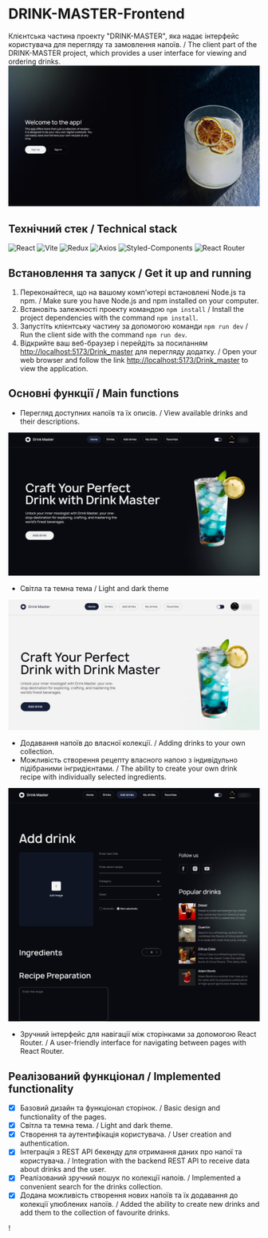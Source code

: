 # DRINK-MASTER-Frontend

Клієнтська частина проекту "DRINK-MASTER", яка надає інтерфейс користувача для
перегляду та замовлення напоїв. / The client part of the DRINK-MASTER project,
which provides a user interface for viewing and ordering drinks.
![DRINK-MASTER](https://github.com/DimaSavchuk/Drink_master/blob/main/src/img/readme_img/readme.jpg)

## Технічний стек / Technical stack

![React](https://img.shields.io/badge/React-%23007ACC.svg?style=for-the-badge&logo=react&logoColor=white)
![Vite](https://img.shields.io/badge/vite-%23646CFF.svg?style=for-the-badge&logo=vite&logoColor=white)
![Redux](https://img.shields.io/badge/Redux-%23764ABC.svg?style=for-the-badge&logo=redux&logoColor=white)
![Axios](https://img.shields.io/badge/Axios-%23000000.svg?style=for-the-badge&logo=axios&logoColor=white)
![Styled-Components](https://img.shields.io/badge/Styled_Components-%23DB7093.svg?style=for-the-badge&logo=styled-components&logoColor=white)
![React Router](https://img.shields.io/badge/React_Router-%23000000.svg?style=for-the-badge&logo=react-router&logoColor=white)

## Встановлення та запуск / Get it up and running

1. Переконайтеся, що на вашому комп'ютері встановлені Node.js та npm. / Make
   sure you have Node.js and npm installed on your computer.
2. Встановіть залежності проекту командою `npm install` / Install the project
   dependencies with the command `npm install`.
3. Запустіть клієнтську частину за допомогою команди `npm run dev` / Run the
   client side with the command `npm run dev`.
4. Відкрийте ваш веб-браузер і перейдіть за посиланням
   [http://localhost:5173/Drink_master](http://localhost:5173/Drink_master) для
   перегляду додатку. / Open your web browser and follow the link
   [http://localhost:5173/Drink_master](http://localhost:5173/Drink_master) to
   view the application.

## Основні функції / Main functions

- Перегляд доступних напоїв та їх описів. / View available drinks and their
  descriptions.

![Main-Page](https://github.com/DimaSavchuk/Drink_master/blob/main/src/img/readme_img/readme_1.jpg)

- Світла та темна тема / Light and dark theme

![Світла тема / light theme](https://github.com/DimaSavchuk/Drink_master/blob/main/src/img/readme_img/readme_3.jpg)

- Додавання напоїв до власної колекції. / Adding drinks to your own collection.
- Можливість створення рецепту власного напою з індивідульно підібраними
  інгридієнтами. / The ability to create your own drink recipe with individually
  selected ingredients.

![Додавання напою / Adding drinks](https://github.com/DimaSavchuk/Drink_master/blob/main/src/img/readme_img/readme_2.jpg)

- Зручний інтерфейс для навігації між сторінками за допомогою React Router. / A
  user-friendly interface for navigating between pages with React Router.

## Реалізований функціонал / Implemented functionality

- [x] Базовий дизайн та функціонал сторінок. / Basic design and functionality of
      the pages.
- [x] Світла та темна тема. / Light and dark theme.
- [x] Створення та аутентифікація користувача. / User creation and
      authentication.
- [x] Інтеграція з REST API бекенду для отримання даних про напої та
      користувача. / Integration with the backend REST API to receive data about
      drinks and the user.
- [x] Реалізований зручний пошук по колекції напоів. / Implemented a convenient
      search for the drinks collection.
- [x] Додана можливість створення нових напоїв та їх додавання до колекції
      улюблених напоїв. / Added the ability to create new drinks and add them to
      the collection of favourite drinks.

!
